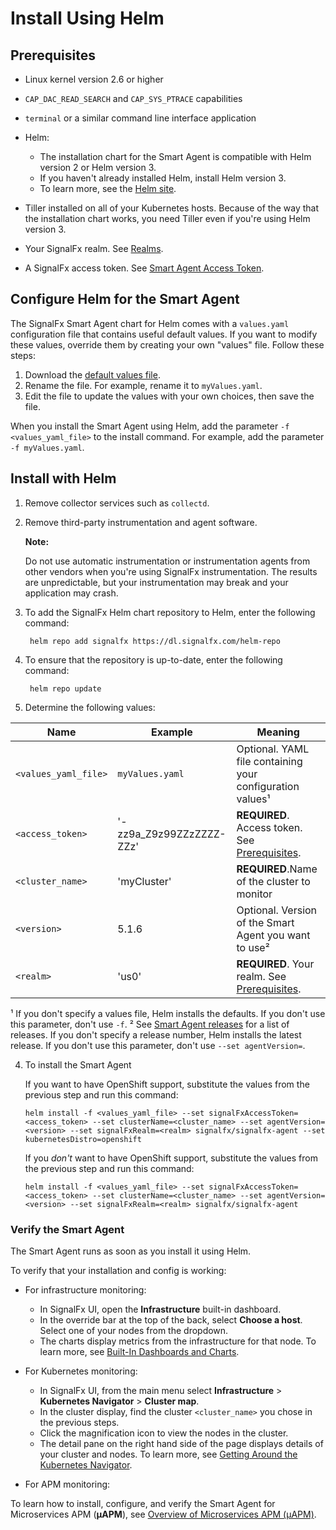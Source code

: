 # Install Using Helm

## Prerequisites

* Linux kernel version 2.6 or higher
* `CAP_DAC_READ_SEARCH` and `CAP_SYS_PTRACE` capabilities
* `terminal` or a similar command line interface application
* Helm:

  - The installation chart for the Smart Agent is compatible with Helm version 2 or Helm version 3.
  - If you haven't already installed Helm, install Helm version 3.
  - To learn more, see the [Helm site](https://helm.sh/).

* Tiller installed on all of your Kubernetes hosts. Because of
  the way that the installation chart works, you need Tiller even if you're using
  Helm version 3.
* Your SignalFx realm. See [Realms](../../../_sidebars-and-includes/realm-note.html).
* A SignalFx access token. See [Smart Agent Access Token](../../../_sidebars-and-includes/access-token.html).


## Configure Helm for the Smart Agent

The SignalFx Smart Agent chart for Helm comes with a `values.yaml` configuration
file that contains useful default values. If you want to modify these values,
override them by creating your own "values" file. Follow these steps:

1. Download the [default values file](https://github.com/signalfx/signalfx-agent/blob/master/deployments/k8s/helm/signalfx-agent/values.yaml).
2. Rename the file. For example, rename it to `myValues.yaml`.
3. Edit the file to update the values with your own choices, then save the file.

When you install the Smart Agent using Helm, add the parameter `-f <values_yaml_file>` to the install command.
For example, add the parameter `-f myValues.yaml`.

## Install with Helm

1. Remove collector services such as `collectd`.
2. Remove third-party instrumentation and agent software.

   **Note:**

   Do not use automatic instrumentation or instrumentation agents from
   other vendors when you're using SignalFx instrumentation. The results
   are unpredictable, but your instrumentation may break and your
   application may crash.

3. To add the SignalFx Helm chart repository to Helm, enter the following command:

        helm repo add signalfx https://dl.signalfx.com/helm-repo

4. To ensure that the repository is up-to-date, enter the following command:

        helm repo update

5. Determine the following values:

| Name                 | Example                  | Meaning                                                          |
|----------------------|--------------------------|------------------------------------------------------------------|
| `<values_yaml_file>` | `myValues.yaml`          | Optional. YAML file containing your configuration values¹        |
| `<access_token>`     | '-zz9a_Z9z99ZZzZZZZ-ZZz' | **REQUIRED**. Access token. See [Prerequisites](#prerequisites). |
| `<cluster_name>`     | 'myCluster'              | **REQUIRED**.Name of the cluster to monitor                      |
| `<version>`          | 5.1.6                    | Optional. Version of the Smart Agent you want to use²            |
| `<realm>`            | 'us0'                    | **REQUIRED**. Your realm. See [Prerequisites](#prerequisites).   |

¹ If you don't specify a values file, Helm installs the defaults. If you don't use this parameter,
  don't use `-f`.
² See [Smart Agent releases](https://github.com/signalfx/signalfx-agent/releases) for
  a list of releases. If you don't specify a release number, Helm installs the latest release. If you don't
  use this parameter, don't use `--set agentVersion=`.

4. To install the Smart Agent

   If you want to have OpenShift support, substitute the values from the previous step and run this command:

       helm install -f <values_yaml_file> --set signalFxAccessToken=<access_token> --set clusterName=<cluster_name> --set agentVersion=<version> --set signalFxRealm=<realm> signalfx/signalfx-agent --set kubernetesDistro=openshift

   If you *don't* want to have OpenShift support, substitute the values from the previous step and run this command:

       helm install -f <values_yaml_file> --set signalFxAccessToken=<access_token> --set clusterName=<cluster_name> --set agentVersion=<version> --set signalFxRealm=<realm> signalfx/signalfx-agent

### Verify the Smart Agent

The Smart Agent runs as soon as you install it using Helm.

To verify that your installation and config is working:

* For infrastructure monitoring:
  - In SignalFx UI, open the **Infrastructure** built-in dashboard.
  - In the override bar at the top of the back, select **Choose a host**. Select one of your nodes from the dropdown.
  - The charts display metrics from the infrastructure for that node.
    To learn more, see [Built-In Dashboards and Charts](https://docs.signalfx.com/en/latest/getting-started/built-in-content/built-in-dashboards.html).

* For Kubernetes monitoring:
  - In SignalFx UI, from the main menu select **Infrastructure** > **Kubernetes Navigator** > **Cluster map**.
  - In the cluster display, find the cluster `<cluster_name>` you chose in the previous steps.
  - Click the magnification icon to view the nodes in the cluster.
  - The detail pane on the right hand side of the page displays details of your cluster and nodes.
    To learn more, see [Getting Around the Kubernetes Navigator](https://docs.signalfx.com/en/latest/integrations/kubernetes/get-around-k8s-navigator.html).

* For APM monitoring:

To learn how to install, configure, and verify the Smart Agent for Microservices APM (**µAPM**), see
[Overview of Microservices APM (µAPM)](https://docs.signalfx.com/en/latest/apm2/apm2-overview/apm2-overview.html).


